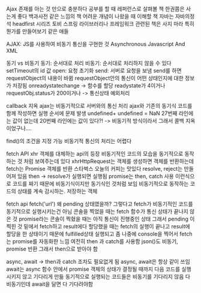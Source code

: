 Ajax
존재를 아는 것 만으로 충분하다
공부를 할 때 레퍼런스로 살펴볼 책 한권쯤은 사는게 좋다
백과사전 같은 느낌의 책
어려운 개념이 나왔을 때 이해할 책
자바는 자바의정석
headfirst 시리즈
토비 스프링
라이브러리나 프레임워크 관련된 책은 사지 마라
특히 뭔가를 만들어보기 같은 애들

AJAX: JS를 사용하여 비동기 통신을 구현한 것
Asynchronous Javascript And XML

동기 vs 비동기
동기: 순서대로 처리
비동기: 순서대로 처리하지 않을 수 있다
setTimeout의 id 값
open: 요청 초기화
send: 서버로 요청을 보냄
send를 하면 requestObject의 내용이 바뀜
requestObject안의 통신이 어떤 상태인지에 대한 정보가 저장됨
onreadystatechange -> 함수를 할당
readystate가 4이거나 requestObj.status가 200이거나 -> 통신상태 예외처리

callback 지옥
ajax는 비동기적으로 서버와의 통신 처리
ajax와 기존의 동기식 코드를 함께 작성하면 실행 순서에 문제 발생
undefined+ undefined = NaN
27번째 라인에는 값이 없는데
20번째 라인에는 값이 있다?!
-> 비동기적 방식이라서
그래서 콜백 지옥이었구나....

find()의 조건을 지정 가능
비동기적 통신의 처리는 어렵다

fetch API
xhr 객체를 대체하는 api의 등장
비동기적인 코드의 모습을 동기적으로 동작하는 것 처럼 보여주는데 있다
xhrHttpRequest는 객체를 생성하면 객체를 반환하는데
fetch는 Promise 객체를 반환
스타벅스 오늘의 커피는 맛있다
resolve, reject는 만들어져 있음
then -> resolve가 실행되면 실행됨
promise는 then, catch 사용
이런식으로 코드를 짜기 때문에 비동기식이지만 동기식인 것처럼 보임
비동기적으로 동작하는 코드의 상태를 계속 감시하는. 저장하는 객체

fetch api
fetch('url')
왜 pending 상태였을까?
그렇다고 fetch가 비동기적인 코드를 동기적으로 실행시키는건 아님
콘솔을 찍었을 때는 fetch 함수가 통신 상태가 끝나지 않은 것
promise라는 콘솔이 찍혔을 때는 아직 통신이 진행중인 상태
그래서 pending 이 찍힌 것
밑에서 fetch하고 result에다 할당했을 때는 fetch의 실행이 끝나고 result에 할당을 한 상태이기 때문에 fulfilled상태
실행되고 좀 나중에 console을 찍어서
fetch는 promise를 자동화한 느낌
여전히 then 과 catch를 사용함
json()도 비동기, promise 반환
그래서 then으로 받아야 함

async, await -> then과 catch 조차도 필요없게 됨
async, await은 항상 같이 쓰임
await는 async 함수 안에서 promise 객체의 상태가 결정될 때까지 다음 코드를 실행시키지 않고 기다리게 만듦
동기적으로 실행되는 코드들은 비동기를 기다리지 않음
다 비동기인데 await을 달면 다 기다려야함